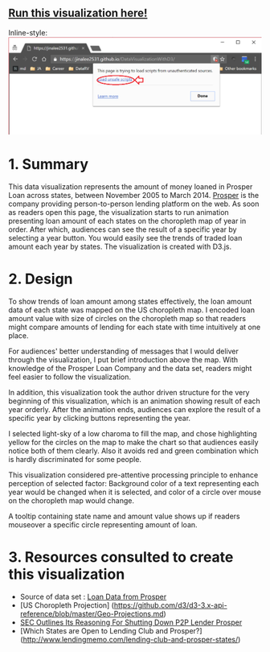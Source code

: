 ## [Run this visualization here!](https://jinalee2531.github.io/DataVisualizationWithD3/)

Inline-style:
![alt text](https://github.com/jinalee2531/DataVisualizationWithD3/blob/master/images/load_caution.png)



# 1. Summary

This data visualization represents the amount of money loaned in Prosper Loan across states, between November 2005 to March 2014. [Prosper](https://en.wikipedia.org/wiki/Prosper_Marketplace) is the company providing person-to-person lending platform on the web. As soon as readers open this page, the visualization starts to run animation presenting loan amount of each states on the choropleth map of year in order. After which, audiences can see the result of a specific year by selecting a year button. You would easily see the trends of traded loan amount each year by states. The visualization is created with D3.js.


# 2. Design

To show trends of loan amount among states effectively, the loan amount data of each state was mapped on the US choropleth map.
I encoded loan amount value with size of circles on the choropleth map so that readers might compare amounts of lending for each state with time intuitively at one place.

For audiences' better understanding of messages that I would deliver through the visualization, I put brief introduction above the map. With knowledge of the Prosper Loan Company and the data set, readers might feel easier to follow the visualization.

In addition, this visualization took the author driven structure for the very beginning of this visualization, which is an animation showing result of each year orderly. After the animation ends, audiences can explore the result of a specific year by clicking buttons representing the year.

I selected light-sky of a low charoma to fill the map, and chose highlighting yellow for the circles on the map to make the chart so that audiences easily notice both of them clearly. Also it avoids red and green combination which is hardly discriminated for some people.

This visualization considered pre-attentive processing principle to enhance perception of selected factor:
Background color of a text representing each year would be changed when it is selected, and color of a circle over mouse on the choropleth map would change.

A tooltip containing state name and amount value shows up if readers mouseover a specific circle representing amount of loan.


# 3. Resources consulted to create this visualization

- Source of data set : [Loan Data from Prosper](https://s3.amazonaws.com/udacity-hosted-downloads/ud651/prosperLoanData.csv)
- [US Choropleth Projection] (https://github.com/d3/d3-3.x-api-reference/blob/master/Geo-Projections.md)
- [SEC Outlines Its Reasoning For Shutting Down P2P Lender Prosper](https://goo.gl/qx5bFe)
- [Which States are Open to Lending Club and Prosper?] (http://www.lendingmemo.com/lending-club-and-prosper-states/)
